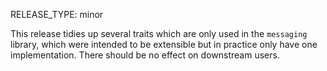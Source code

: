 RELEASE_TYPE: minor

This release tidies up several traits which are only used in the `messaging` library, which were intended to be extensible but in practice only have one implementation.
There should be no effect on downstream users.